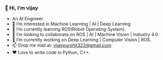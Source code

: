 <!-- ** vijaypurohit322/vijaypurohit322** is a ✨ _special_ ✨ repository because its `README.md` (this file) appears on your GitHub profile. -->

<!-- Here are some ideas to get you started: -->
### 👋 Hi, I’m vijay
- An AI Engineer.
- 👀 I’m interested in Machine Learning | AI | Deep Learning
- 🌱 I’m currently learning ROS(Robot Operating System).
- 💞️ I’m looking to collaborate on ROS | AI | Machine Vision | Industry 4.0
- 🔭 I’m currently working on Deep Learning | Computer Vision | ROS.
- 📫 Drop me mail at: vijaypurohit322@gmail.com
- ❤️ Love to write code in Python, C++.
